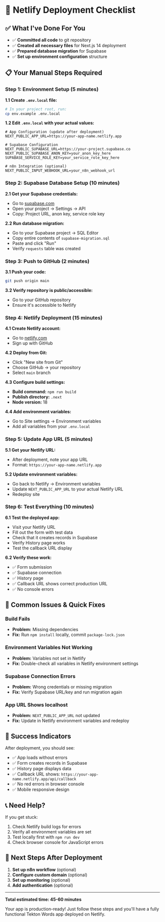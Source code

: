 # 🚀 **Netlify Deployment Checklist**

## ✅ **What I've Done For You**

- ✅ **Committed all code** to git repository
- ✅ **Created all necessary files** for Next.js 14 deployment
- ✅ **Prepared database migration** for Supabase
- ✅ **Set up environment configuration** structure

## 📋 **Your Manual Steps Required**

### **Step 1: Environment Setup (5 minutes)**

**1.1 Create `.env.local` file:**
```bash
# In your project root, run:
cp env.example .env.local
```

**1.2 Edit `.env.local` with your actual values:**
```env
# App Configuration (update after deployment)
NEXT_PUBLIC_APP_URL=https://your-app-name.netlify.app

# Supabase Configuration
NEXT_PUBLIC_SUPABASE_URL=https://your-project.supabase.co
NEXT_PUBLIC_SUPABASE_ANON_KEY=your_anon_key_here
SUPABASE_SERVICE_ROLE_KEY=your_service_role_key_here

# n8n Integration (optional)
NEXT_PUBLIC_INPUT_WEBHOOK_URL=your_n8n_webhook_url
```

### **Step 2: Supabase Database Setup (10 minutes)**

**2.1 Get your Supabase credentials:**
- Go to [supabase.com](https://supabase.com)
- Open your project → Settings → API
- Copy: Project URL, anon key, service role key

**2.2 Run database migration:**
- Go to your Supabase project → SQL Editor
- Copy entire contents of `supabase-migration.sql`
- Paste and click "Run"
- Verify `requests` table was created

### **Step 3: Push to GitHub (2 minutes)**

**3.1 Push your code:**
```bash
git push origin main
```

**3.2 Verify repository is public/accessible:**
- Go to your GitHub repository
- Ensure it's accessible to Netlify

### **Step 4: Netlify Deployment (15 minutes)**

**4.1 Create Netlify account:**
- Go to [netlify.com](https://netlify.com)
- Sign up with GitHub

**4.2 Deploy from Git:**
- Click "New site from Git"
- Choose GitHub → your repository
- Select `main` branch

**4.3 Configure build settings:**
- **Build command:** `npm run build`
- **Publish directory:** `.next`
- **Node version:** 18

**4.4 Add environment variables:**
- Go to Site settings → Environment variables
- Add all variables from your `.env.local`

### **Step 5: Update App URL (5 minutes)**

**5.1 Get your Netlify URL:**
- After deployment, note your app URL
- Format: `https://your-app-name.netlify.app`

**5.2 Update environment variables:**
- Go back to Netlify → Environment variables
- Update `NEXT_PUBLIC_APP_URL` to your actual Netlify URL
- Redeploy site

### **Step 6: Test Everything (10 minutes)**

**6.1 Test the deployed app:**
- Visit your Netlify URL
- Fill out the form with test data
- Check that it creates records in Supabase
- Verify History page works
- Test the callback URL display

**6.2 Verify these work:**
- ✅ Form submission
- ✅ Supabase connection
- ✅ History page
- ✅ Callback URL shows correct production URL
- ✅ No console errors

## 🚨 **Common Issues & Quick Fixes**

### **Build Fails**
- **Problem:** Missing dependencies
- **Fix:** Run `npm install` locally, commit `package-lock.json`

### **Environment Variables Not Working**
- **Problem:** Variables not set in Netlify
- **Fix:** Double-check all variables in Netlify environment settings

### **Supabase Connection Errors**
- **Problem:** Wrong credentials or missing migration
- **Fix:** Verify Supabase URL/key and run migration again

### **App URL Shows localhost**
- **Problem:** `NEXT_PUBLIC_APP_URL` not updated
- **Fix:** Update in Netlify environment variables and redeploy

## 🎯 **Success Indicators**

After deployment, you should see:
- ✅ App loads without errors
- ✅ Form creates records in Supabase
- ✅ History page displays data
- ✅ Callback URL shows: `https://your-app-name.netlify.app/api/callback`
- ✅ No red errors in browser console
- ✅ Mobile responsive design

## 📞 **Need Help?**

If you get stuck:
1. Check Netlify build logs for errors
2. Verify all environment variables are set
3. Test locally first with `npm run dev`
4. Check browser console for JavaScript errors

## 🚀 **Next Steps After Deployment**

1. **Set up n8n workflow** (optional)
2. **Configure custom domain** (optional)
3. **Set up monitoring** (optional)
4. **Add authentication** (optional)

---

**Total estimated time: 45-60 minutes**

Your app is production-ready! Just follow these steps and you'll have a fully functional Tekton Words app deployed on Netlify.
